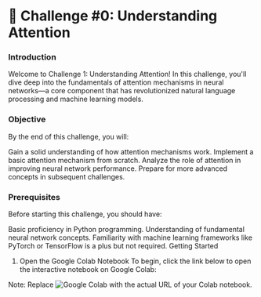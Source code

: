 # 🚩 Challenge #0: Understanding Attention

### Introduction

Welcome to Challenge 1: Understanding Attention! In this challenge, you'll dive deep into the fundamentals of attention mechanisms in neural networks—a core component that has revolutionized natural language processing and machine learning models.

### Objective

By the end of this challenge, you will:

Gain a solid understanding of how attention mechanisms work.
Implement a basic attention mechanism from scratch.
Analyze the role of attention in improving neural network performance.
Prepare for more advanced concepts in subsequent challenges.

### Prerequisites

Before starting this challenge, you should have:

Basic proficiency in Python programming.
Understanding of fundamental neural network concepts.
Familiarity with machine learning frameworks like PyTorch or TensorFlow is a plus but not required.
Getting Started
1. Open the Google Colab Notebook
To begin, click the link below to open the interactive notebook on Google Colab:


Note: Replace ![Google Colab](https://colab.research.google.com/) with the actual URL of your Colab notebook.
